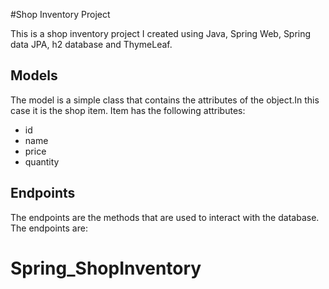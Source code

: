 #Shop Inventory Project

This is a shop inventory project I created using Java, Spring Web, Spring data JPA, h2 database and ThymeLeaf.

## Models

The model is a simple class that contains the attributes of the object.In this case it is the shop item. 
Item has the following attributes:
* id
* name
* price
* quantity

## Endpoints

The endpoints are the methods that are used to interact with the database.
The endpoints are:
# Spring_ShopInventory
